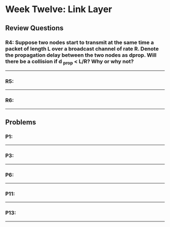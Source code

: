 # Week Twelve: Link Layer

## Review Questions

### R4: Suppose two nodes start to transmit at the same time a packet of length L over a broadcast channel of rate R. Denote the propagation delay between the two nodes as dprop. Will there be a collision if d <sub>prop</sub> < L/R? Why or why not?

***

### R5: 
***

### R6: 
***

## Problems

### P1: 
***

### P3: 
***

### P6: 
***
### P11: 
***

### P13: 
***